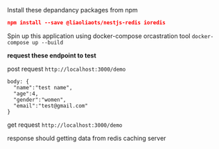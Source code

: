 Install these depandancy packages from npm 
```json
npm install --save @liaoliaots/nestjs-redis ioredis
```

Spin up this application using docker-compose orcastration tool
`docker-compose up --build`

**request these endpoint to test**

post request 
`http://localhost:3000/demo`
```
body: {
  "name":"test name",
  "age":4,
  "gender":"women",
  "email":"test@gmail.com"
}
```

get request
`http://localhost:3000/demo`

response should getting data from redis caching server